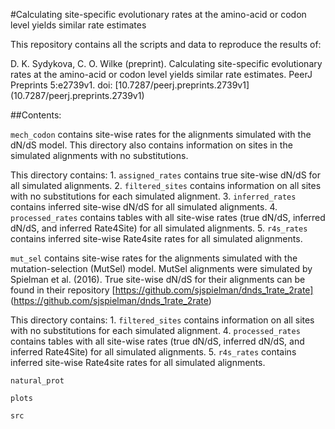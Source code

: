 #Calculating site-specific evolutionary rates at the amino-acid or codon level yields similar rate estimates

This repository contains all the scripts and data to reproduce the results of:

D. K. Sydykova, C. O. Wilke (preprint). Calculating site-specific evolutionary rates at the amino-acid or codon level yields similar rate estimates. PeerJ Preprints 5:e2739v1. doi: [10.7287/peerj.preprints.2739v1] (10.7287/peerj.preprints.2739v1)

##Contents:

`mech_codon` contains site-wise rates for the alignments simulated with the dN/dS model. This directory also contains information on sites in the simulated alignments with no substitutions. 

This directory contains:
	1. `assigned_rates` contains true site-wise dN/dS for all simulated alignments.
	2. `filtered_sites` contains information on all sites with no substitutions for each simulated alignment. 
	3. `inferred_rates` contains inferred site-wise dN/dS for all simulated alignments.
	4. `processed_rates` contains tables with all site-wise rates (true dN/dS, inferred dN/dS, and inferred Rate4Site) for all simulated alignments.
	5. `r4s_rates` contains inferred site-wise Rate4site rates for all simulated alignments. 
	 
`mut_sel` contains site-wise rates for the alignments simulated with the mutation-selection (MutSel) model. MutSel alignments were simulated by Spielman et al. (2016). True site-wise dN/dS for their alignments can be found in their repository [https://github.com/sjspielman/dnds_1rate_2rate] (https://github.com/sjspielman/dnds_1rate_2rate)

This directory contains:
	1. `filtered_sites` contains information on all sites with no substitutions for each simulated alignment. 
	4. `processed_rates` contains tables with all site-wise rates (true dN/dS, inferred dN/dS, and inferred Rate4Site) for all simulated alignments.
	5. `r4s_rates` contains inferred site-wise Rate4site rates for all simulated alignments. 
	
`natural_prot`

`plots`

`src`